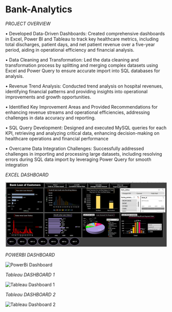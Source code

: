 # Bank-Analytics

*PROJECT OVERVIEW*

•	Developed Data-Driven Dashboards: Created comprehensive dashboards in Excel, Power BI and Tableau to track key healthcare metrics, including total discharges, patient days, and net patient revenue over a five-year period, aiding in operational efficiency and financial analysis.

•	Data Cleaning and Transformation: Led the data cleaning and transformation process by splitting and merging complex datasets using Excel and Power Query to ensure accurate import into SQL databases for analysis.

•	Revenue Trend Analysis: Conducted trend analysis on hospital revenues, identifying financial patterns and providing insights into operational improvements and growth opportunities.

•	Identified Key Improvement Areas and Provided Recommendations for enhancing revenue streams and operational efficiencies, addressing challenges in data accuracy and reporting.

•	SQL Query Development: Designed and executed MySQL queries for each KPI, retrieving and analyzing critical data, enhancing decision-making on healthcare operations and financial performance

•	Overcame Data Integration Challenges: Successfully addressed challenges in importing and processing large datasets, including resolving errors during SQL data import by leveraging Power Query for smooth integration



*EXCEL DASHBOARD*

![Excel Dashboard](asset/Excel_Dashboard.png)

*POWERBI DASHBOARD*

![PowerBi Dashboard](asset/PowerBi_Dashboard.png)

*Tableau DASHBOARD 1*

![Tableau Dashboard 1](asset/Tableau_Dashboard1.png)

*Tableau DASHBOARD 2*

![Tableau Dashboard 2](asset/Tableau_Dashboard2.png)
